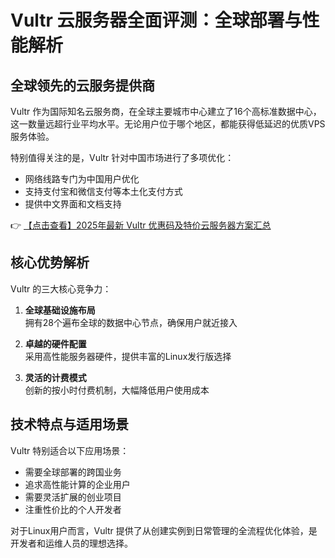 # Vultr 云服务器全面评测：全球部署与性能解析

## 全球领先的云服务提供商

Vultr 作为国际知名云服务商，在全球主要城市中心建立了16个高标准数据中心，这一数量远超行业平均水平。无论用户位于哪个地区，都能获得低延迟的优质VPS服务体验。

特别值得关注的是，Vultr 针对中国市场进行了多项优化：
- 网络线路专门为中国用户优化
- 支持支付宝和微信支付等本土化支付方式
- 提供中文界面和文档支持

👉 [【点击查看】2025年最新 Vultr 优惠码及特价云服务器方案汇总](https://bit.ly/VuLtr)

## 核心优势解析

Vultr 的三大核心竞争力：

1. **全球基础设施布局**  
   拥有28个遍布全球的数据中心节点，确保用户就近接入

2. **卓越的硬件配置**  
   采用高性能服务器硬件，提供丰富的Linux发行版选择

3. **灵活的计费模式**  
   创新的按小时付费机制，大幅降低用户使用成本

## 技术特点与适用场景

Vultr 特别适合以下应用场景：
- 需要全球部署的跨国业务
- 追求高性能计算的企业用户
- 需要灵活扩展的创业项目
- 注重性价比的个人开发者

对于Linux用户而言，Vultr 提供了从创建实例到日常管理的全流程优化体验，是开发者和运维人员的理想选择。